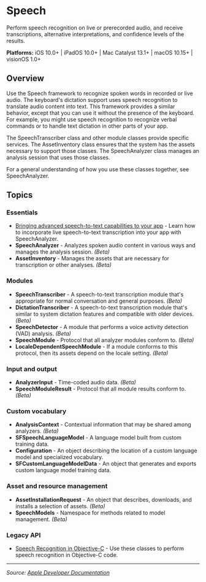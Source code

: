 # Speech

Perform speech recognition on live or prerecorded audio, and receive transcriptions, alternative interpretations, and confidence levels of the results.

**Platforms:** iOS 10.0+ | iPadOS 10.0+ | Mac Catalyst 13.1+ | macOS 10.15+ | visionOS 1.0+

## Overview

Use the Speech framework to recognize spoken words in recorded or live audio. The keyboard's dictation support uses speech recognition to translate audio content into text. This framework provides a similar behavior, except that you can use it without the presence of the keyboard. For example, you might use speech recognition to recognize verbal commands or to handle text dictation in other parts of your app.

The SpeechTranscriber class and other module classes provide specific services. The AssetInventory class ensures that the system has the assets necessary to support those classes. The SpeechAnalyzer class manages an analysis session that uses those classes.

For a general understanding of how you use these classes together, see SpeechAnalyzer.

## Topics

### Essentials
- [Bringing advanced speech-to-text capabilities to your app](https://developer.apple.com/documentation/speech/bringing_advanced_speech-to-text_capabilities_to_your_app) - Learn how to incorporate live speech-to-text transcription into your app with SpeechAnalyzer.
- **SpeechAnalyzer** - Analyzes spoken audio content in various ways and manages the analysis session. *(Beta)*
- **AssetInventory** - Manages the assets that are necessary for transcription or other analyses. *(Beta)*

### Modules
- **SpeechTranscriber** - A speech-to-text transcription module that's appropriate for normal conversation and general purposes. *(Beta)*
- **DictationTranscriber** - A speech-to-text transcription module that's similar to system dictation features and compatible with older devices. *(Beta)*
- **SpeechDetector** - A module that performs a voice activity detection (VAD) analysis. *(Beta)*
- **SpeechModule** - Protocol that all analyzer modules conform to. *(Beta)*
- **LocaleDependentSpeechModule** - If a module conforms to this protocol, then its assets depend on the locale setting. *(Beta)*

### Input and output
- **AnalyzerInput** - Time-coded audio data. *(Beta)*
- **SpeechModuleResult** - Protocol that all module results conform to. *(Beta)*

### Custom vocabulary
- **AnalysisContext** - Contextual information that may be shared among analyzers. *(Beta)*
- **SFSpeechLanguageModel** - A language model built from custom training data.
- **Configuration** - An object describing the location of a custom language model and specialized vocabulary.
- **SFCustomLanguageModelData** - An object that generates and exports custom language model training data.

### Asset and resource management
- **AssetInstallationRequest** - An object that describes, downloads, and installs a selection of assets. *(Beta)*
- **SpeechModels** - Namespace for methods related to model management. *(Beta)*

### Legacy API
- [Speech Recognition in Objective-C](https://developer.apple.com/documentation/speech/speech_recognition_in_objective-c) - Use these classes to perform speech recognition in Objective-C code.

---

*Source: [Apple Developer Documentation](https://developer.apple.com/documentation/Speech)*